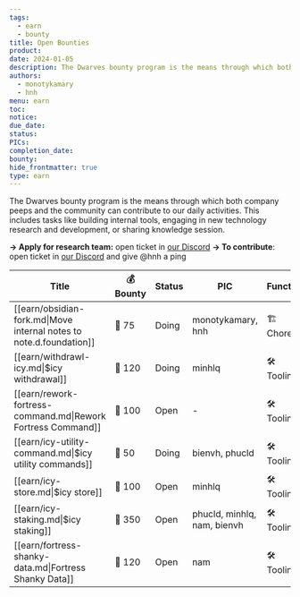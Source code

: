 ```yaml
---
tags:
  - earn
  - bounty
title: Open Bounties
product: 
date: 2024-01-05
description: The Dwarves bounty program is the means through which both company peeps and the community can contribute to our daily activities. This includes tasks like building internal tools, engaging in new technology research and development, or sharing knowledge session
authors:
  - monotykamary
  - hnh
menu: earn
toc: 
notice: 
due_date: 
status: 
PICs: 
completion_date: 
bounty: 
hide_frontmatter: true
type: earn
---
```


The Dwarves bounty program is the means through which both company peeps and the community can contribute to our daily activities. This includes tasks like building internal tools, engaging in new technology research and development, or sharing knowledge session.

**→ Apply for research team:** open ticket in [our Discord](https://discord.com/invite/dwarvesv)
**→ To contribute**: open ticket in [our Discord](https://discord.com/invite/dwarvesv) and give @hnh a ping

| Title                                                               | 💰 Bounty | Status | PIC                         | Function    |
| ------------------------------------------------------------------- | --------- | ------ | --------------------------- | ----------- |
| [[earn/obsidian-fork.md\|Move internal notes to note.d.foundation]] | 🧊 75     | Doing  | monotykamary, hnh           | 🏗️ Chore   |
| [[earn/withdrawl-icy.md\|$icy withdrawal]]                          | 🧊 120    | Doing  | minhlq                      | 🛠️ Tooling |
| [[earn/rework-fortress-command.md\|Rework Fortress Command]]        | 🧊 100    | Open   | \-                          | 🛠️ Tooling |
| [[earn/icy-utility-command.md\|$icy utility commands]]              | 🧊 50     | Doing  | bienvh, phucld              | 🛠️ Tooling |
| [[earn/icy-store.md\|$icy store]]                                   | 🧊 100    | Open   | minhlq                      | 🛠️ Tooling |
| [[earn/icy-staking.md\|$icy staking]]                               | 🧊 350    | Open   | phucld, minhlq, nam, bienvh | 🛠️ Tooling |
| [[earn/fortress-shanky-data.md\|Fortress Shanky Data]]              | 🧊 120    | Open   | nam                         | 🛠️ Tooling |


